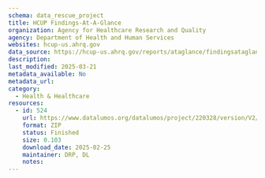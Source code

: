 ```yaml
---
schema: data_rescue_project 
title: HCUP Findings-At-A-Glance
organization: Agency for Healthcare Research and Quality
agency: Department of Health and Human Services
websites: hcup-us.ahrq.gov
data_source: https://hcup-us.ahrq.gov/reports/ataglance/findingsataglance.jsp
description: 
last_modified: 2025-03-21
metadata_available: No
metadata_url: 
category:
  - Health & Healthcare 
resources:
  - id: 524
    url: https://www.datalumos.org/datalumos/project/220328/version/V2/view
    format: ZIP
    status: Finished
    size: 0.103
    download_date: 2025-02-25
    maintainer: DRP, DL
    notes: 
---
```

